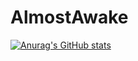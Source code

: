 # AlmostAwake
[![Anurag's GitHub stats](https://github-readme-stats.vercel.app/api?username=AlmostAwake)](https://github.com/anuraghazra/github-readme-stats)
